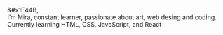   &#x1F44B, <br>I’m Mira, constant learner, passionate about art, web desing and coding. 
  Currently learning HTML, CSS, JavaScript, and React <br> 
  


